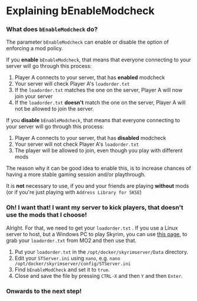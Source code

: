 # Explaining bEnableModcheck

### What does `bEnableModcheck` do?

The parameter `bEnableModcheck` can enable or disable the option of enforcing a mod policy.

If you **enable** `bEnableModcheck`, that means that everyone connecting to your server will go through this process:

1. Player A connects to your server, that has **enabled** modcheck
2. Your server will check Player A's `loadorder.txt`
3. If the `loadorder.txt` matches the one on the server, Player A will now join your server
4. If the `loadorder.txt` **doesn't** match the one on the server, Player A will not be allowed to join the server.

If you **disable** `bEnableModcheck`, that means that everyone connecting to your server will go through this process:

1. Player A connects to your server, that has **disabled** modcheck
2. Your server will not check Player A's `loadorder.txt`
3. The player will be allowed to join, even though you play with different mods

The reason why it can be good idea to enable this, is to increase chances of having a more stable gaming session and/or playthrough.

It is **not** necessary to use, if you and your friends are playing **without** mods (or if you're just playing with `Address Library for SKSE`)

### Oh! I want that! I want my server to kick players, that doesn't use the mods that I choose!

Alright. For that, we need to get your `loadorder.txt` . If you use a Linux server to host, but a Windows PC to play Skyrim, you can use [this page](../windows-setup/regular-setup/explaining-benablemodcheck.md#oh-i-want-that-i-want-my-server-to-kick-players-that-doesnt-use-the-mods-that-i-choose), to grab your `loadorder.txt` from MO2 and then use that.

1. Put your `loadorder.txt` in the `/opt/docker/skyrimserver/Data` directory.
2. Edit your `STServer.ini` using `nano`, e.g. `nano /opt/docker/skyrimserver/config/STServer.ini`
3. Find `bEnableModCheck` and set it to `true`.
4. Close and save the file by pressing `CTRL-X` and then `Y` and then `Enter`.





### Onwards to the next step!
